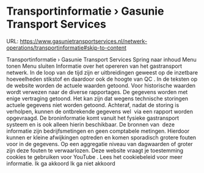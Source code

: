 # Transportinformatie › Gasunie Transport Services

URL: https://www.gasunietransportservices.nl/netwerk-operations/transportinformatie#skip-to-content

Transportinformatie › Gasunie Transport Services
Spring naar inhoud
Menu tonen
Menu sluiten
Informatie over het opereren van het gastransport netwerk.
In de loop van de tijd zijn er uitbreidingen geweest op de inzetbare hoeveelheden stikstof en daardoor ook de hoogte van
QC
. In de teksten op de website worden de actuele waarden getoond. Voor historische waarden wordt verwezen naar de diverse rapportages.
De gegevens worden met enige vertraging getoond.
Het kan zijn dat wegens technische storingen actuele gegevens niet worden getoond. Achteraf, nadat de storing is verholpen, kunnen de ontbrekende gegevens wel  via een rapport worden opgevraagd.
De broninformatie komt vanuit het fysieke gastransport
systeem
en is ook alleen hierin beschikbaar. De bronnen van  deze informatie zijn bedrijfsmetingen en geen comptabele metingen. Hierdoor kunnen er kleine afwijkingen optreden en komen sporadisch grotere fouten voor in de gegevens. Op een aggregatie niveau van dagwaarden of groter zijn deze fouten te verwaarlozen.
Deze website vraagt je toestemming cookies te gebruiken voor
YouTube
. Lees het
cookiebeleid
voor meer informatie.
Ik ga akkoord
Ik ga niet akkoord